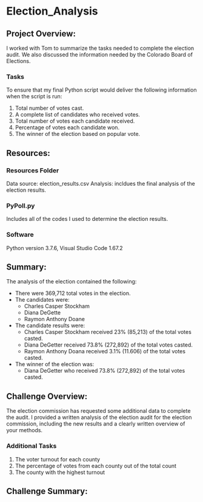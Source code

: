 # Election_Analysis

## Project Overview:
I worked with Tom to summarize the tasks needed to complete the election audit. We also discussed the information needed by the Colorado Board of Elections.
### Tasks
To ensure that my final Python script would deliver the following information when the script is run: 
1. Total number of votes cast.
2. A complete list of candidates who received votes.
3. Total number of votes each candidate received.
4. Percentage of votes each candidate won.
5. The winner of the election based on popular vote.

## Resources:
### Resources Folder
Data source: election_results.csv
Analysis: incldues the final analysis of the election results.
### PyPoll.py 
Includes all of the codes I used to determine the election results. 
### Software
Python version 3.7.6, Visual Studio Code 1.67.2

## Summary: 
The analysis of the election contained the following:
- There were 369,712 total votes in the election. 
- The candidates were:
    - Charles Casper Stockham
    - Diana DeGette
    - Raymon Anthony Doane
- The candidate results were:
    - Charles Casper Stockham received 23% (85,213) of the total votes casted.
    - Diana DeGetter received 73.8% (272,892) of the total votes casted.
    - Raymon Anthony Doana received 3.1% (11.606) of the total votes casted.
- The winner of the election was:
    - Diana DeGetter who received 73.8% (272,892) of the total votes casted.

## Challenge Overview:
The election commission has requested some additional data to complete the audit. I provided a written analysis of the election audit for the election commission, including the new results and a clearly written overview of your methods. 
### Additional Tasks
1. The voter turnout for each county
2. The percentage of votes from each county out of the total count
3. The county with the highest turnout

## Challenge Summary:
